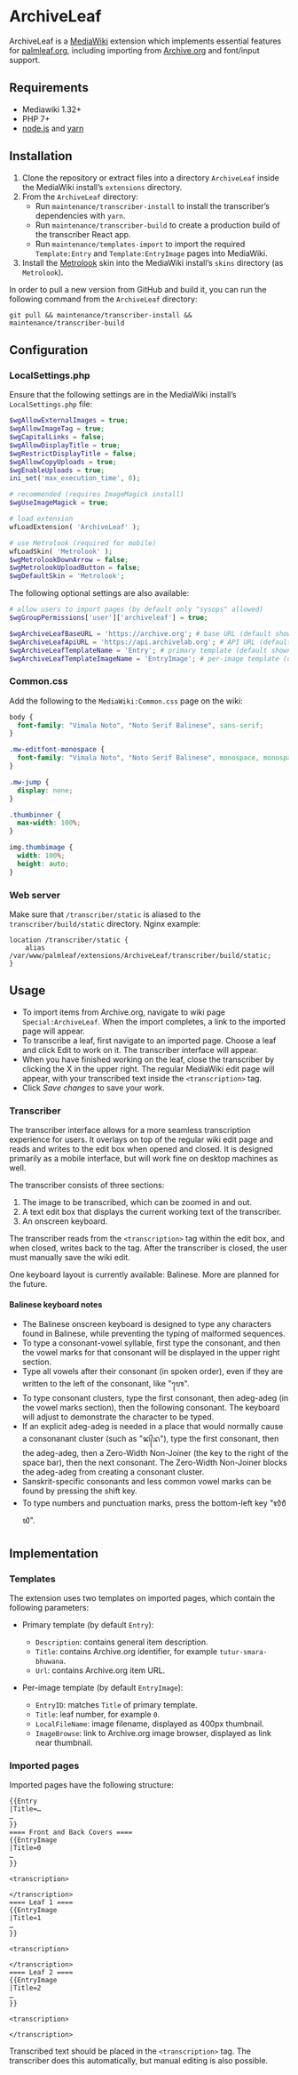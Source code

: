 # ArchiveLeaf

ArchiveLeaf is a [MediaWiki](https://mediawiki.org) extension which implements essential features for [palmleaf.org](http://palmleaf.org), including importing from [Archive.org](https://archive.org) and font/input support.

## Requirements

* Mediawiki 1.32+
* PHP 7+
* [node.js](https://nodejs.org) and [yarn](https://yarnpkg.com)

## Installation

1. Clone the repository or extract files into a directory `ArchiveLeaf` inside the MediaWiki install’s `extensions` directory.
2. From the `ArchiveLeaf` directory:
    * Run `maintenance/transcriber-install` to install the transcriber’s dependencies with `yarn`.
    * Run `maintenance/transcriber-build` to create a production build of the transcriber React app.
    * Run `maintenance/templates-import` to import the required `Template:Entry` and `Template:EntryImage` pages into MediaWiki.
3. Install the [Metrolook](https://www.mediawiki.org/wiki/Skin:Metrolook) skin into the MediaWiki install’s `skins` directory (as `Metrolook`).

In order to pull a new version from GitHub and build it, you can run the following command from the `ArchiveLeaf` directory:

```
git pull && maintenance/transcriber-install && maintenance/transcriber-build
```

## Configuration

### LocalSettings.php

Ensure that the following settings are in the MediaWiki install’s `LocalSettings.php` file:

```php
$wgAllowExternalImages = true;
$wgAllowImageTag = true;
$wgCapitalLinks = false;
$wgAllowDisplayTitle = true;
$wgRestrictDisplayTitle = false;
$wgAllowCopyUploads = true;
$wgEnableUploads = true;
ini_set('max_execution_time', 0);

# recommended (requires ImageMagick install)
$wgUseImageMagick = true;

# load extension
wfLoadExtension( 'ArchiveLeaf' );

# use Metrolook (required for mobile)
wfLoadSkin( 'Metrolook' );
$wgMetrolookDownArrow = false;
$wgMetrolookUploadButton = false;
$wgDefaultSkin = 'Metrolook';
```

The following optional settings are also available:

```php
# allow users to import pages (by default only "sysops" allowed)
$wgGroupPermissions['user']['archiveleaf'] = true;

$wgArchiveLeafBaseURL = 'https://archive.org'; # base URL (default shown)
$wgArchiveLeafApiURL = 'https://api.archivelab.org'; # API URL (default shown)
$wgArchiveLeafTemplateName = 'Entry'; # primary template (default shown)
$wgArchiveLeafTemplateImageName = 'EntryImage'; # per-image template (default shown)
```

### Common.css

Add the following to the `MediaWiki:Common.css` page on the wiki:

```css
body {
  font-family: "Vimala Noto", "Noto Serif Balinese", sans-serif;
}

.mw-editfont-monospace {
  font-family: "Vimala Noto", "Noto Serif Balinese", monospace, monospace;
}

.mw-jump {
  display: none;
}

.thumbinner {
  max-width: 100%;
}

img.thumbimage {
  width: 100%;
  height: auto;
}
```

### Web server

Make sure that `/transcriber/static` is aliased to the `transcriber/build/static` directory. Nginx example:

```
location /transcriber/static {
    alias /var/www/palmleaf/extensions/ArchiveLeaf/transcriber/build/static;
}
```

## Usage

* To import items from Archive.org, navigate to wiki page `Special:ArchiveLeaf`. When the import completes, a link to the imported page will appear.
* To transcribe a leaf, first navigate to an imported page. Choose a leaf and click Edit to work on it. The transcriber interface will appear.
* When you have finished working on the leaf, close the transcriber by clicking the X in the upper right. The regular MediaWiki edit page will appear, with your transcribed text inside the `<transcription>` tag.
* Click *Save changes* to save your work.

### Transcriber

The transcriber interface allows for a more seamless transcription experience for users. It overlays on top of the regular wiki edit page and reads and writes to the edit box when opened and closed. It is designed primarily as a mobile interface, but will work fine on desktop machines as well.

The transcriber consists of three sections:
1. The image to be transcribed, which can be zoomed in and out.
2. A text edit box that displays the current working text of the transcriber.
3. An onscreen keyboard.

The transcriber reads from the `<transcription>` tag within the edit box, and when closed, writes back to the tag. After the transcriber is closed, the user must manually save the wiki edit.

One keyboard layout is currently available: Balinese. More are planned for the future.

#### Balinese keyboard notes

* The Balinese onscreen keyboard is designed to type any characters found in Balinese, while preventing the typing of malformed sequences.
* To type a consonant-vowel syllable, first type the consonant, and then the vowel marks for that consonant will be displayed in the upper right section.
* Type all vowels after their consonant (in spoken order), even if they are written to the left of the consonant, like "ᬳᬾ".
* To type consonant clusters, type the first consonant, then adeg-adeg (in the vowel marks section), then the following consonant. The keyboard will adjust to demonstrate the character to be typed.
* If an explicit adeg-adeg is needed in a place that would normally cause a consonanant cluster (such as "ᬦ᭄‌ᬪ"), type the first consonant, then the adeg-adeg, then a Zero-Width Non-Joiner (the key to the right of the space bar), then the next consonant. The Zero-Width Non-Joiner blocks the adeg-adeg from creating a consonant cluster.
* Sanskrit-specific consonants and less common vowel marks can be found by pressing the shift key.
* To type numbers and punctuation marks, press the bottom-left key "᭗᭘᭙".

## Implementation

### Templates

The extension uses two templates on imported pages, which contain the following parameters:

* Primary template (by default `Entry`):
    - `Description`: contains general item description.
    - `Title`: contains Archive.org identifier, for example `tutur-smara-bhuwana`.
    - `Url`: contains Archive.org item URL.

* Per-image template (by default `EntryImage`):
    - `EntryID`: matches `Title` of primary template.
    - `Title`: leaf number, for example `0`.
    - `LocalFileName`: image filename, displayed as 400px thumbnail.
    - `ImageBrowse`: link to Archive.org image browser, displayed as link near thumbnail.

### Imported pages

Imported pages have the following structure:

```
{{Entry
|Title=…
…
}}
==== Front and Back Covers ====
{{EntryImage
|Title=0
…
}}

<transcription>

</transcription>
==== Leaf 1 ====
{{EntryImage
|Title=1
…
}}

<transcription>

</transcription>
==== Leaf 2 ====
{{EntryImage
|Title=2
…
}}

<transcription>

</transcription>
```

Transcribed text should be placed in the `<transcription>` tag. The transcriber does this automatically, but manual editing is also possible.
